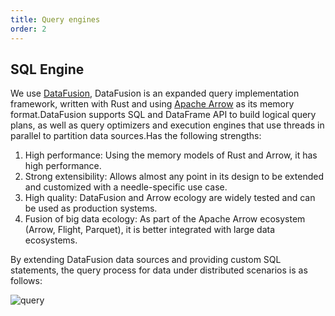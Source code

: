 ```yaml
---
title: Query engines
order: 2
---
```


## SQL Engine

We use [DataFusion](https://arrow.apache.org/datafusion/), DataFusion is an expanded query implementation framework, written with Rust and using [Apache Arrow](https://arrow.apache.org/) as its memory format.DataFusion supports SQL and DataFrame API to build logical query plans, as well as query optimizers and execution engines that use threads in parallel to partition data sources.Has the following strengths:

1. High performance: Using the memory models of Rust and Arrow, it has high performance.
2. Strong extensibility: Allows almost any point in its design to be extended and customized with a needle-specific use case.
3. High quality: DataFusion and Arrow ecology are widely tested and can be used as production systems.
4. Fusion of big data ecology: As part of the Apache Arrow ecosystem (Arrow, Flight, Parquet), it is better integrated with large data ecosystems.

By extending DataFusion data sources and providing custom SQL statements, the query process for data under distributed scenarios is as follows:

![query](/img/query_data_path.jpg)
